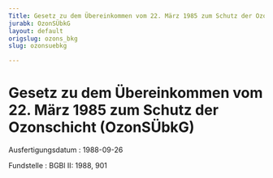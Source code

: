 ```yaml
---
Title: Gesetz zu dem Übereinkommen vom 22. März 1985 zum Schutz der Ozonschicht
jurabk: OzonSÜbkG
layout: default
origslug: ozons_bkg
slug: ozonsuebkg

---
```


# Gesetz zu dem Übereinkommen vom 22. März 1985 zum Schutz der Ozonschicht (OzonSÜbkG)

Ausfertigungsdatum
:   1988-09-26

Fundstelle
:   BGBl II: 1988, 901

